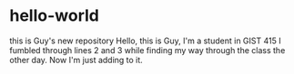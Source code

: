 # hello-world
this is Guy's new repository
Hello, this is Guy, I'm a student in GIST 415 
I fumbled through lines 2 and 3 while finding my way through the class the other day.  Now I'm just adding to it.
